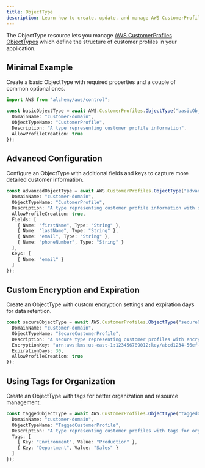 ```yaml
---
title: ObjectType
description: Learn how to create, update, and manage AWS CustomerProfiles ObjectTypes using Alchemy Cloud Control.
---
```


The ObjectType resource lets you manage [AWS CustomerProfiles ObjectTypes](https://docs.aws.amazon.com/customerprofiles/latest/userguide/) which define the structure of customer profiles in your application.

## Minimal Example

Create a basic ObjectType with required properties and a couple of common optional ones.

```ts
import AWS from "alchemy/aws/control";

const basicObjectType = await AWS.CustomerProfiles.ObjectType("basicObjectType", {
  DomainName: "customer-domain",
  ObjectTypeName: "CustomerProfile",
  Description: "A type representing customer profile information",
  AllowProfileCreation: true
});
```

## Advanced Configuration

Configure an ObjectType with additional fields and keys to capture more detailed customer information.

```ts
const advancedObjectType = await AWS.CustomerProfiles.ObjectType("advancedObjectType", {
  DomainName: "customer-domain",
  ObjectTypeName: "CustomerProfile",
  Description: "A type representing customer profile information with specific fields",
  AllowProfileCreation: true,
  Fields: [
    { Name: "firstName", Type: "String" },
    { Name: "lastName", Type: "String" },
    { Name: "email", Type: "String" },
    { Name: "phoneNumber", Type: "String" }
  ],
  Keys: [
    { Name: "email" }
  ]
});
```

## Custom Encryption and Expiration

Create an ObjectType with custom encryption settings and expiration days for data retention.

```ts
const secureObjectType = await AWS.CustomerProfiles.ObjectType("secureObjectType", {
  DomainName: "customer-domain",
  ObjectTypeName: "SecureCustomerProfile",
  Description: "A secure type representing customer profiles with encryption",
  EncryptionKey: "arn:aws:kms:us-east-1:123456789012:key/abcd1234-56ef-78gh-90ij-klmn1234opqr",
  ExpirationDays: 30,
  AllowProfileCreation: true
});
```

## Using Tags for Organization

Create an ObjectType with tags for better organization and resource management.

```ts
const taggedObjectType = await AWS.CustomerProfiles.ObjectType("taggedObjectType", {
  DomainName: "customer-domain",
  ObjectTypeName: "TaggedCustomerProfile",
  Description: "A type representing customer profiles with tags for organization",
  Tags: [
    { Key: "Environment", Value: "Production" },
    { Key: "Department", Value: "Sales" }
  ]
});
```